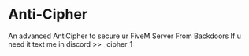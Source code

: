 # Anti-Cipher
An advanced AntiCipher to secure ur FiveM Server From Backdoors 
If u need it text me in discord >>  _cipher_1
